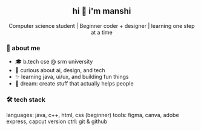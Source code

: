 <h2 align="center">hi 👋 i'm manshi</h2>
<p align="center"> Computer science student |  Beginner coder + designer |  learning one step at a time</p>

### 💼 about me
- 🎓 b.tech cse @ srm university  
- 🧠 curious about ai, design, and tech  
- ✨ learning java, ui/ux, and building fun things  
- 🎯 dream: create stuff that actually helps people  

### 🛠️ tech stack
languages:   java, c++, html, css (beginner)
tools:       figma, canva, adobe express, capcut
version ctrl: git & github
